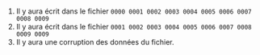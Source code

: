 #

1. Il y aura écrit dans le fichier `0000 0001 0002 0003 0004 0005 0006 0007 0008 0009`
2. Il y aura écrit dans le fichier `0001 0002 0003 0004 0005 0006 0007 0008 0009 0009`
3. Il y aura une corruption des données du fichier.
